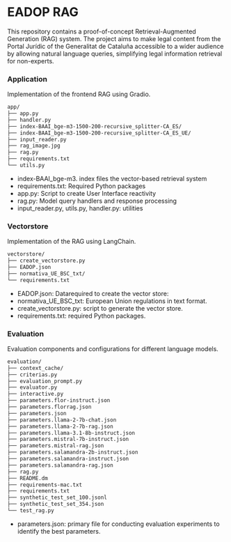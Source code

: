 #  EADOP RAG
This repository contains a proof-of-concept Retrieval-Augmented Generation (RAG) system. The project aims to make legal content from the Portal Jurídic of the Generalitat de Cataluña accessible to a wider audience by allowing natural language queries, simplifying legal information retrieval for non-experts.

### Application

Implementation of the frontend RAG using Gradio.

```bash
app/
├── app.py
├── handler.py
├── index-BAAI_bge-m3-1500-200-recursive_splitter-CA_ES/
├── index-BAAI_bge-m3-1500-200-recursive_splitter-CA_ES_UE/
├── input_reader.py
├── rag_image.jpg
├── rag.py
├── requirements.txt
└── utils.py
```
- index-BAAI_bge-m3. index files the vector-based retrieval system
- requirements.txt: Required Python packages
- app.py: Script to create User Interface reactivity
- rag.py: Model query handlers and response processing
- input_reader.py, utils.py, handler.py: utilities

### Vectorstore

Implementation of the RAG using LangChain. 
```bash
vectorstore/
├── create_vectorstore.py
├── EADOP.json
├── normativa_UE_BSC_txt/
└── requirements.txt
```

- EADOP.json: Datarequired to create the vector store:
- normativa_UE_BSC_txt: European Union regulations in text format.
- create_vectorstore.py:  script to generate the vector store.
- requirements.txt: required Python packages.


### Evaluation

Evaluation components and configurations for different language models.

```bash
evaluation/
├── context_cache/
├── criterias.py
├── evaluation_prompt.py
├── evaluator.py
├── interactive.py
├── parameters.flor-instruct.json
├── parameters.florrag.json
├── parameters.json
├── parameters.llama-2-7b-chat.json
├── parameters.llama-2-7b-rag.json
├── parameters.llama-3.1-8b-instruct.json
├── parameters.mistral-7b-instruct.json
├── parameters.mistral-rag.json
├── parameters.salamandra-2b-instruct.json
├── parameters.salamandra-instruct.json
├── parameters.salamandra-rag.json
├── rag.py
├── README.dm
├── requirements-mac.txt
├── requirements.txt
├── synthetic_test_set_100.jsonl
├── synthetic_test_set_354.json
└── test_rag.py
```
-  parameters.json: primary file for conducting evaluation experiments to identify the best parameters.

